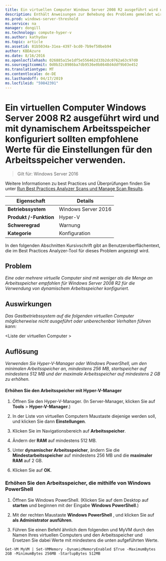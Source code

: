 ```yaml
---
title: Ein virtuellen Computer Windows Server 2008 R2 ausgeführt wird und mit dynamischem Arbeitsspeicher konfiguriert sollten empfohlene Werte für die Einstellungen für den Arbeitsspeicher verwenden.
description: Enthält Anweisungen zur Behebung des Problems gemeldet wird, die von dieser Best Practices Analyzer-Regel.
ms.prod: windows-server-threshold
ms.service: na
manager: dongill
ms.technology: compute-hyper-v
ms.author: kathydav
ms.topic: article
ms.assetid: 81b5034a-31ea-4397-bcd0-7b9ef50beb94
author: KBDAzure
ms.date: 8/16/2016
ms.openlocfilehash: 026885a15e1df5e556462d33b2dc0762a63c97d0
ms.sourcegitcommit: 0d0b32c8986ba7db9536e0b8648d4ddf9b03e452
ms.translationtype: MT
ms.contentlocale: de-DE
ms.lasthandoff: 04/17/2019
ms.locfileid: "59842391"
---
```

# <a name="a-virtual-machine-running-windows-server-2008-r2-and-configured-with-dynamic-memory-should-use-recommended-values-for-memory-settings"></a>Ein virtuellen Computer Windows Server 2008 R2 ausgeführt wird und mit dynamischem Arbeitsspeicher konfiguriert sollten empfohlene Werte für die Einstellungen für den Arbeitsspeicher verwenden.

>Gilt für: Windows Server 2016

Weitere Informationen zu best Practices und Überprüfungen finden Sie unter [Run Best Practices Analyzer Scans und Manage Scan Results](https://go.microsoft.com/fwlink/p/?LinkID=223177).  
  
|Eigenschaft|Details|  
|-|-|  
|**Betriebssystem**|Windows Server 2016|  
|**Produkt /-Funktion**|Hyper-V|  
|**Schweregrad**|Warnung|  
|**Kategorie**|Konfiguration|  
  
In den folgenden Abschnitten Kursivschrift gibt an Benutzeroberflächentext, die im Best Practices Analyzer-Tool für dieses Problem angezeigt wird.  
  
## <a name="issue"></a>Problem  
*Eine oder mehrere virtuelle Computer sind mit weniger als die Menge an Arbeitsspeicher empfohlen für Windows Server 2008 R2 für die Verwendung von dynamischem Arbeitsspeicher konfiguriert.*  
  
## <a name="impact"></a>Auswirkungen  
*Das Gastbetriebssystem auf die folgenden virtuellen Computer möglicherweise nicht ausgeführt oder unberechenbar Verhalten führen kann:*  
  
\<Liste der virtuellen Computer >  
  
## <a name="resolution"></a>Auflösung  
*Verwenden Sie Hyper-V-Manager oder Windows PowerShell, um den minimalen Arbeitsspeicher an, mindestens 256 MB, startspeicher auf mindestens 512 MB und der maximale Arbeitsspeicher auf mindestens 2 GB zu erhöhen.*  
  
#### <a name="increase-memory-using-hyper-v-manager"></a>Erhöhen Sie den Arbeitsspeicher mit Hyper-V-Manager  
  
1.  Öffnen Sie den Hyper-V-Manager. (In Server-Manager, klicken Sie auf **Tools** > **Hyper-V-Manager**.)  
  
2.  In der Liste von virtuellen Computern Maustaste diejenige werden soll, und klicken Sie dann **Einstellungen**.  
  
3.  Klicken Sie im Navigationsbereich auf **Arbeitsspeicher**.  
  
4.  Ändern der **RAM** auf mindestens 512 MB.  
  
5.  Unter **dynamischer Arbeitsspeicher**, ändern Sie die **Mindestarbeitsspeicher** auf mindestens 256 MB und die **maximaler RAM** auf 2 GB.  
  
6.  Klicken Sie auf **OK**.  
  
### <a name="increase-memory-using-windows-powershell"></a>Erhöhen Sie den Arbeitsspeicher, die mithilfe von Windows PowerShell  
  
1.  Öffnen Sie Windows PowerShell. (Klicken Sie auf dem Desktop auf **starten** und beginnen mit der Eingabe **Windows PowerShell**.)  
  
2.  Mit der rechten Maustaste **Windows PowerShell** , und klicken Sie auf **als Administrator ausführen**.  
  
3.  Führen Sie einen Befehl ähnlich dem folgenden und MyVM durch den Namen Ihres virtuellen Computers und den Arbeitsspeicher und Ersetzen Sie dabei Werte mit mindestens die unten aufgeführten Werte.  
  
```  
Get-VM MyVM | Set-VMMemory -DynamicMemoryEnabled $True -MaximumBytes 2GB -MinimumBytes 256MB -StartupBytes 512MB  
```  
  


